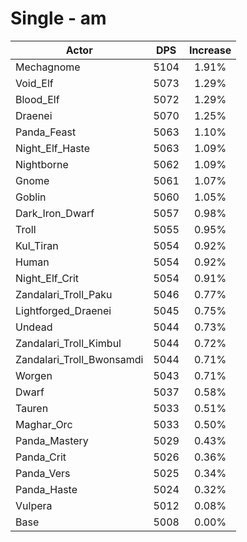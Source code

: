 # Single - am
| Actor | DPS | Increase |
|---|:---:|:---:|
|Mechagnome|5104|1.91%|
|Void_Elf|5073|1.29%|
|Blood_Elf|5072|1.29%|
|Draenei|5070|1.25%|
|Panda_Feast|5063|1.10%|
|Night_Elf_Haste|5063|1.09%|
|Nightborne|5062|1.09%|
|Gnome|5061|1.07%|
|Goblin|5060|1.05%|
|Dark_Iron_Dwarf|5057|0.98%|
|Troll|5055|0.95%|
|Kul_Tiran|5054|0.92%|
|Human|5054|0.92%|
|Night_Elf_Crit|5054|0.91%|
|Zandalari_Troll_Paku|5046|0.77%|
|Lightforged_Draenei|5045|0.75%|
|Undead|5044|0.73%|
|Zandalari_Troll_Kimbul|5044|0.72%|
|Zandalari_Troll_Bwonsamdi|5044|0.71%|
|Worgen|5043|0.71%|
|Dwarf|5037|0.58%|
|Tauren|5033|0.51%|
|Maghar_Orc|5033|0.50%|
|Panda_Mastery|5029|0.43%|
|Panda_Crit|5026|0.36%|
|Panda_Vers|5025|0.34%|
|Panda_Haste|5024|0.32%|
|Vulpera|5012|0.08%|
|Base|5008|0.00%|
